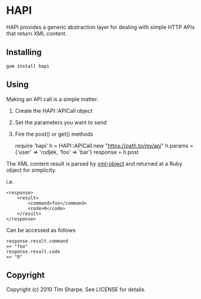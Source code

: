HAPI
====

HAPI provides a generic abstraction layer for dealing with simple HTTP APIs 
that return XML content.

Installing
----------

    gem install hapi

Using
-----

Making an API call is a simple matter.

1. Create the HAPI::APICall object
2. Set the parameters you want to send
3. Fire the post() or get() methods

    require 'hapi'
    h = HAPI::APICall.new "https://path.to/my/api"
    h.params = {'user' => 'rodjek, 'foo' => 'bar'}
    response = h.post

The XML content result is parsed by [xml-object][0] and returned at a Ruby 
object for simplicity.

i.e.

    <response>
        <result>
            <command>foo</command>
            <code>0</code>
        </result>
    </response>

Can be accessed as follows

    response.result.command
    => "foo"
    response.result.code
    => "0"

Copyright
---------
Copyright (c) 2010 Tim Sharpe. See LICENSE for details.

[0]: http://github.com/jordi/xml-object
